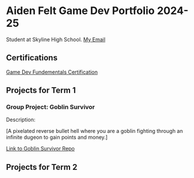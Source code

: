 # Aiden Felt Game Dev Portfolio 2024-25
Student at Skyline High School.
[My Email](mailto:aiden.m.felt@gmail.com)

## Certifications
[Game Dev Fundementals Certification](https://github.com/AidenFelt/Game-Dev-I-Portfolio/blob/main/docs/Aiden%20Felt_Game%20Development%20Fundamentals.pdf)
## Projects for Term 1
### Group Project: Goblin Survivor 
 Description:
 
 [A pixelated reverse bullet hell where you are a goblin fighting through an infinite dugeon to gain points and money.]
 
 [Link to Goblin Survivor Repo](https://github.com/Masterpaul562/gamedevteam3)

 
 
## Projects for Term 2

